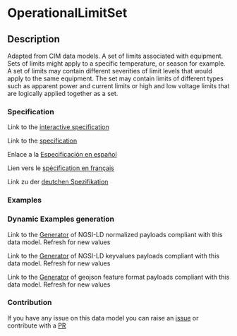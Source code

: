 # OperationalLimitSet

## Description 

Adapted from CIM data models. A set of limits associated with equipment.  Sets of limits might apply to a specific temperature, or season for example. A set of limits may contain different severities of limit levels that would apply to the same equipment. The set may contain limits of different types such as apparent power and current limits or high and low voltage limits  that are logically applied together as a set.
### Specification

Link to the [interactive specification](https://swagger.lab.fiware.org/?url=https://smart-data-models.github.io/dataModel.EnergyCIM/OperationalLimitSet/swagger.yaml)

Link to the [specification](https://smart-data-models.github.io/dataModel.EnergyCIM/OperationalLimitSet/doc/spec.md)

Enlace a la [Especificación en español](https://smart-data-models.github.io/dataModel.EnergyCIM/OperationalLimitSet/doc/spec_ES.md)

Lien vers le [spécification en français](https://smart-data-models.github.io/dataModel.EnergyCIM/OperationalLimitSet/doc/spec_FR.md)

Link zu der [deutchen Spezifikation](https://smart-data-models.github.io/dataModel.EnergyCIM/OperationalLimitSet/doc/spec_DE.md)
### Examples
### Dynamic Examples generation

Link to the [Generator](https://smartdatamodels.org/extra/ngsi-ld_generator_v0.92.php?schemaUrl=https://raw.githubusercontent.com/smart-data-models/dataModel.EnergyCIM/master/OperationalLimitSet/schema.json&email=info@smartdatamodels.org) of NGSI-LD normalized payloads compliant with this data model. Refresh for new values

Link to the [Generator](https://smartdatamodels.org/extra/ngsi-ld_generator_keyvalues_v0.92.php?schemaUrl=https://raw.githubusercontent.com/smart-data-models/dataModel.EnergyCIM/master/OperationalLimitSet/schema.json&email=info@smartdatamodels.org) of NGSI-LD keyvalues payloads compliant with this data model. Refresh for new values

Link to the [Generator](https://smartdatamodels.org/extra/geojson_features_generator_v1.0.php?schemaUrl=https://raw.githubusercontent.com/smart-data-models/dataModel.EnergyCIM/master/OperationalLimitSet/schema.json&email=info@smartdatamodels.org) of geojson feature format payloads compliant with this data model. Refresh for new values
### Contribution

 If you have any issue on this data model you can raise an [issue](https://github.com/smart-data-models/dataModel.EnergyCIM/issues)  or contribute with a [PR](https://github.com/smart-data-models/dataModel.EnergyCIM/pulls)